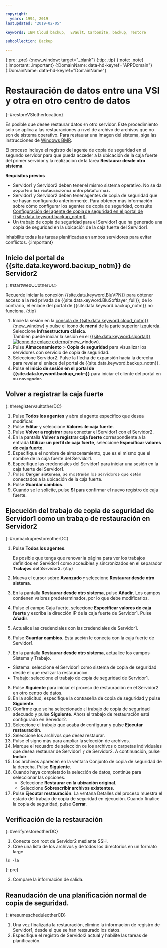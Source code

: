 ```yaml
---

copyright:
  years: 1994, 2019
lastupdated: "2019-02-05"

keywords: IBM Cloud backup,  EVault, Carbonite, backup, restore

subcollection: Backup

---
```

{:pre: .pre}
{:new_window: target="_blank"}
{:tip: .tip}
{:note: .note}
{:important: .important}
{:DomainName: data-hd-keyref="APPDomain"}
{:DomainName: data-hd-keyref="DomainName"}

# Restauración de datos entre una VSI y otra en otro centro de datos
{: #restoreVSIotherlocation}

Es posible que desee restaurar datos en otro servidor. Este procedimiento solo se aplica a las restauraciones a nivel de archivo de archivos que no son de sistema operativo. Para restaurar una imagen del sistema, siga las instrucciones de [Windows BMR](/docs/infrastructure/Backup?topic=Backup-restoreBMR).

El proceso incluye el registro del agente de copia de seguridad en el segundo servidor para que pueda acceder a la ubicación de la caja fuerte del primer servidor y la realización de la tarea **Restaurar desde otro sistema**.

**Requisitos previos**

- Servidor1 y Servidor2 deben tener el mismo sistema operativo. No se da soporte a las restauraciones entre plataformas.
- Servidor1 y Servidor2 deben tener agentes de copia de seguridad que se hayan configurado anteriormente. Para obtener más información sobre cómo configurar los agentes de copia de seguridad, consulte [Configuración del agente de copia de seguridad en el portal de {{site.data.keyword.backup_notm}}](/docs/infrastructure/Backup?topic=Backup-getting-started#getting-started).
- Un trabajo de copia de seguridad para el Servidor1 que ha generado una copia de seguridad en la ubicación de la caja fuerte del Servidor1.

Inhabilite todas las tareas planificadas en ambos servidores para evitar conflictos.
{:important}

## Inicio del portal de {{site.data.keyword.backup_notm}} de Servidor2
{: #startWebCCotherDC}

Recuerde iniciar la conexión {{site.data.keyword.BluVPN}} para obtener acceso a la red privada de {{site.data.keyword.BluSoftlayer_full}}; de lo contrario, el enlace del portal de {{site.data.keyword.backup_notm}} no funciona.
{:tip}

1. Inicie la sesión en la [consola de {{site.data.keyword.cloud_notm}}](https://{DomainName}){:new_window} y pulse el icono de **menú** de la parte superior izquierda. Seleccione **Infraestructura clásica**. <br/>
   También puede iniciar la sesión en el [{{site.data.keyword.slportal}} ![Icono de enlace externo](../../icons/launch-glyph.svg "Icono de enlace externo")](https://control.softlayer.com/){:new_window}.
2. Pulse **Almacenamiento** > **Copia de seguridad** para visualizar los servidores con servicio de copia de seguridad.
3. Seleccione Servidor2. Pulse la flecha de expansión hacia la derecha para revelar el enlace del portal de {{site.data.keyword.backup_notm}}.
4. Pulse el **inicio de sesión en el portal de {{site.data.keyword.backup_notm}}** para iniciar el cliente del portal en su navegador.

## Volver a registrar la caja fuerte
{: #reregistervaultotherDC}

1. Pulse **Todos los agentes** y abra el agente específico que desea modificar.
2. Pulse **Editar** y seleccione **Valores de caja fuerte**.
3. Pulse **Volver a registrar** para conectar el Servidor1 con el Servidor2.
4. En la pantalla **Volver a registrar caja fuerte** correspondiente a la entrada **Utilizar un perfil de caja fuerte**, seleccione **Especificar valores de caja fuerte**.
5. Especifique el nombre de almacenamiento, que es el mismo que el nombre de la caja fuerte del Servidor1.
6. Especifique las credenciales del Servidor1 para iniciar una sesión en la caja fuerte del Servidor1.
7. Pulse **Cargar sistemas**; se mostrarán los servidores que están conectados a la ubicación de la caja fuerte.
8. Pulse **Guardar cambios**.
9. Cuando se le solicite, pulse **Sí** para confirmar el nuevo registro de caja fuerte.

## Ejecución del trabajo de copia de seguridad de Servidor1 como un trabajo de restauración en Servidor2
{: #runbackuprestoreotherDC}

1. Pulse **Todos los agentes**.

   Es posible que tenga que renovar la página para ver los trabajos definidos en Servidor1 como accesibles y sincronizados en el separador **Trabajos** del Servidor2.
   {:tip}
2. Mueva el cursor sobre **Avanzado** y seleccione **Restaurar desde otro sistema**.
3. En la pantalla **Restaurar desde otro sistema**, pulse **Añadir**. Los campos contienen valores predeterminados, por lo que debe modificarlos.
4. Pulse el campo Caja fuerte, seleccione **Especificar valores de caja fuerte** y escriba la dirección IP de la caja fuerte de Servidor1. Pulse **Añadir**.
5. Actualice las credenciales con las credenciales de Servidor1.
6. Pulse **Guardar cambios**. Esta acción le conecta con la caja fuerte de Servidor1.
7. En la pantalla **Restaurar desde otro sistema**, actualice los campos Sistema y Trabajo.
  - Sistema: seleccione el Servidor1 como sistema de copia de seguridad desde el que realizar la restauración.
  - Trabajo: seleccione el trabajo de copia de seguridad de Servidor1.
8. Pulse **Siguiente** para iniciar el proceso de restauración en el Servidor2 en otro centro de datos.
9. En la solicitud, especifique la contraseña de copia de seguridad y pulse **Siguiente**.
10. Confirme que se ha seleccionado el trabajo de copia de seguridad adecuado y pulse **Siguiente**. Ahora el trabajo de restauración está configurado en Servidor2.
11. Seleccione el trabajo que acaba de configurar y pulse **Ejecutar restauración**.
12. Seleccione los archivos que desea restaurar.
13. Pulse el signo más para ampliar la selección de archivos.
14. Marque el recuadro de selección de los archivos o carpetas individuales que desea restaurar de Servidor1 y de Servidor2. A continuación, pulse **Incluir**.
15. Los archivos aparecen en la ventana Conjunto de copia de seguridad de la derecha. Pulse **Siguiente**.
16. Cuando haya completado la selección de datos, continúe para seleccionar las opciones.
    - Seleccione **Restaurar en la ubicación original**.
    - Seleccione **Sobrescribir archivos existentes**.
17. Pulse **Ejecutar restauración**. La ventana Detalles del proceso muestra el estado del trabajo de copia de seguridad en ejecución. Cuando finalice la copia de seguridad, pulse **Cerrar**.


## Verificación de la restauración
{: #verifyrestoreotherDC}

1. Conecte con root de Servidor2 mediante SSH.
2. Cree una lista de los archivos y de todos los directorios en un formato largo.
  ```
  ls -la
  ```
  {: pre}

3. Compare la información de salida.

## Reanudación de una planificación normal de copia de seguridad.
{: #resumescheduleotherCD}

1. Una vez finalizada la restauración, elimine la información de registro de Servidor1, desde el que se han restaurado los datos.
2. Especifique el registro de Servidor2 actual y habilite las tareas de planificación.
